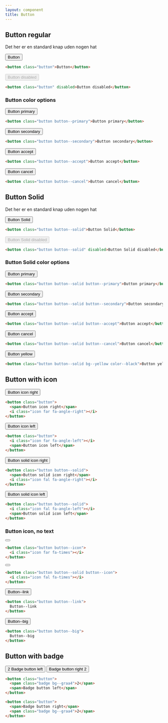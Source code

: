 ```yaml
---
layout: component
title: Button
---
```


## Button regular

Det her er en standard knap uden nogen hat

<button class="button">Button</button>

```html
<button class="button">Button</button>
```

<button class="button" disabled>Button disabled</button>

```html
<button class="button" disabled>Button disabled</button>
```

### Button color options

<button class="button button--primary">Button primary</button>

```html
<button class="button button--primary">Button primary</button>
```

<button class="button button--secondary">Button secondary</button>

```html
<button class="button button--secondary">Button secondary</button>
```

<button class="button button--accept">Button accept</button>

```html
<button class="button button--accept">Button accept</button>
```

<button class="button button--cancel">Button cancel</button>

```html
<button class="button button--cancel">Button cancel</button>
```

## Button Solid

Det her er en standard knap uden nogen hat

<button class="button button--solid">Button Solid</button>

```html
<button class="button button--solid">Button Solid</button>
```

<button class="button button--solid" disabled>Button Solid disabled</button>

```html
<button class="button button--solid" disabled>Button Solid disabled</button>
```

### Button Solid color options

<button class="button button--solid button--primary">Button primary</button>

```html
<button class="button button--solid button--primary">Button primary</button>
```

<button class="button button--solid button--secondary">Button secondary</button>

```html
<button class="button button--solid button--secondary">Button secondary</button>
```

<button class="button button--solid button--accept">Button accept</button>

```html
<button class="button button--solid button--accept">Button accept</button>
```

<button class="button button--solid button--cancel">Button cancel</button>

```html
<button class="button button--solid button--cancel">Button cancel</button>
```

<button class="button button--solid bg--yellow color--black">Button yellow</button>

```html
<button class="button button--solid bg--yellow color--black">Button yellow</button>
```

## Button with icon

<button class="button">
  <span>Button icon right</span>
  <i class="icon far fa-angle-right"></i>
</button>

```html
<button class="button">
  <span>Button icon right</span>
  <i class="icon far fa-angle-right"></i>
</button>
```

<button class="button">
  <i class="icon far fa-angle-left"></i>
  <span>Button icon left</span>
</button>

```html
<button class="button">
  <i class="icon far fa-angle-left"></i>
  <span>Button icon left</span>
</button>
```

<button class="button button--solid">
  <span>Button solid icon right</span>
  <i class="icon fal fa-angle-right"></i>
</button>

```html
<button class="button button--solid">
  <span>Button solid icon right</span>
  <i class="icon fal fa-angle-right"></i>
</button>
```

<button class="button button--solid">
  <i class="icon fal fa-angle-left"></i>
  <span>Button solid icon left</span>
</button>

```html
<button class="button button--solid">
  <i class="icon fal fa-angle-left"></i>
  <span>Button solid icon left</span>
</button>
```

### Button icon, no text

<button class="button button--icon">
  <i class="icon far fa-times"></i>
</button>

```html
<button class="button button--icon">
  <i class="icon far fa-times"></i>
</button>
````

<button class="button button--solid button--icon">
  <i class="icon fal fa-times"></i>
</button>

```html
<button class="button button--solid button--icon">
  <i class="icon fal fa-times"></i>
</button>
````

<button class="button button--link">
  Button--link
</button>

```html
<button class="button button--link">
  Button--link
</button>
```

<button class="button button--big">
  Button--big
</button>

```html
<button class="button button--big">
  Button--big
</button>
```

## Button with badge

<button class="button">
  <span class="badge bg--graa4">2</span>
  <span>Badge button left</span>
</button>

<button class="button">
  <span>Badge button right</span>
  <span class="badge bg--graa4">2</span>
</button>

```html
<button class="button">
  <span class="badge bg--graa4">2</span>
  <span>Badge button left</span>
</button>

<button class="button">
  <span>Badge button right</span>
  <span class="badge bg--graa4">2</span>
</button>
```
